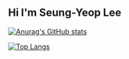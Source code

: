 ## Hi I'm Seung-Yeop Lee

[![Anurag's GitHub stats](https://github-readme-stats.vercel.app/api?username=DooDooLee&show_icons=true&theme=radical)](https://github.com/DooDooLee)

[![Top Langs](https://github-readme-stats.vercel.app/api/top-langs/?username=DooDooLee&show_icons=true&theme=radical  )](https://github.com/DooDooLee)
